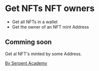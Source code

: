 <h1>Get NFTs NFT owners</h1>
<ul>
<li>Get all NFTs in a wallet</li>
<li>Get the owner of an NFT mint Address</li>
</ul>
<h2>Comming soon</h2>
<p>Get al NFT's minted by some Address.</p>
<a href="https://serpent.academy">By Serpent Academy</a>